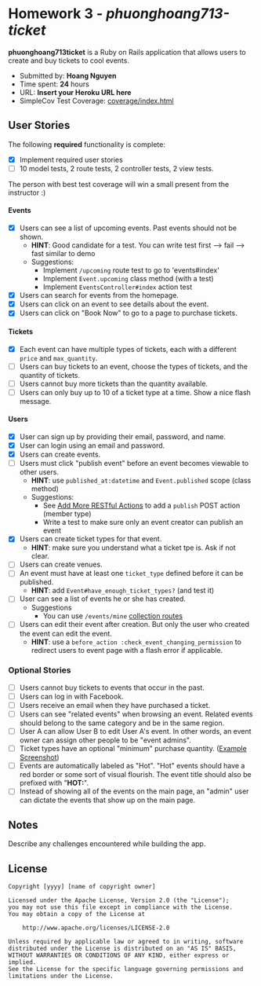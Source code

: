 # Homework 3 - *phuonghoang713-ticket*

**phuonghoang713ticket** is a Ruby on Rails application that allows users to create and buy tickets to cool events.

- Submitted by: **Hoang Nguyen**
- Time spent: **24** hours
- URL: **Insert your Heroku URL here**
- SimpleCov Test Coverage: [coverage/index.html](coverage/index.html)

## User Stories

The following **required** functionality is complete:

* [x] Implement required user stories
* [ ] 10 model tests, 2 route tests, 2 controller tests, 2 view tests.

The person with best test coverage will win a small present from the instructor :)

#### Events

* [x] Users can see a list of upcoming events. Past events should not be shown.
    * **HINT**: Good candidate for a test. You can write test first --> fail --> fast similar to demo
    * Suggestions:
        * Implement `/upcoming` route test to go to 'events#index'
        * Implement `Event.upcoming` class method (with a test)
        * Implement `EventsController#index` action test
* [x] Users can search for events from the homepage.
* [x] Users can click on an event to see details about the event.
* [x] Users can click on "Book Now" to go to a page to purchase tickets.

#### Tickets

* [x] Each event can have multiple types of tickets, each with a different `price` and `max_quantity`.
* [ ] Users can buy tickets to an event, choose the types of tickets, and the quantity of tickets.
* [ ] Users cannot buy more tickets than the quantity available.
* [ ] Users can only buy up to 10 of a ticket type at a time. Show a nice flash message.

#### Users

* [x] User can sign up by providing their email, password, and name.
* [x] User can login using an email and password.
* [x] Users can create events.
* [ ] Users must click "publish event" before an event becomes viewable to other users.
    * **HINT**: use `published_at:datetime` and `Event.published` scope (class method)
    * Suggestions:
        * See [Add More RESTful Actions](http://guides.rubyonrails.org/routing.html#adding-more-restful-actions) to add a `publish` POST action (member type)
        * Write a test to make sure only an event creator can publish an event
* [x] Users can create ticket types for that event.
    * **HINT**: make sure you understand what a ticket tpe is. Ask if not clear.
* [ ] Users can create venues.
* [ ] An event must have at least one `ticket_type` defined before it can be published.
    * **HINT**: add `Event#have_enough_ticket_types?` (and test it)
* [ ] User can see a list of events he or she has created.
    * Suggestions
        * You can use `/events/mine` [collection routes](http://guides.rubyonrails.org/routing.html#adding-more-restful-actions)
* [ ] Users can edit their event after creation. But only the user who created the event can edit the event.
    * **HINT**: use a `before_action :check_event_changing_permission` to redirect users to event page with a flash error if applicable.

### Optional Stories

* [ ] Users cannot buy tickets to events that occur in the past.
* [ ] Users can log in with Facebook.
* [ ] Users receive an email when they have purchased a ticket.
* [ ] Users can see "related events" when browsing an event. Related events should belong to the same category and be in the same region.
* [ ] User A can allow User B to edit User A's event. In other words, an event owner can assign other people to be "event admins".
* [ ] Ticket types have an optional "minimum" purchase quantity. ([Example Screenshot](http://i.imgur.com/DOYtAR0.png))
* [ ] Events are automatically labeled as "Hot". "Hot" events should have a red border or some sort of visual flourish. The event title should also be prefixed with "**HOT:**".
* [ ] Instead of showing all of the events on the main page, an "admin" user can dictate the events that show up on the main page.

## Notes

Describe any challenges encountered while building the app.

## License

    Copyright [yyyy] [name of copyright owner]

    Licensed under the Apache License, Version 2.0 (the "License");
    you may not use this file except in compliance with the License.
    You may obtain a copy of the License at

        http://www.apache.org/licenses/LICENSE-2.0

    Unless required by applicable law or agreed to in writing, software
    distributed under the License is distributed on an "AS IS" BASIS,
    WITHOUT WARRANTIES OR CONDITIONS OF ANY KIND, either express or implied.
    See the License for the specific language governing permissions and
    limitations under the License.
